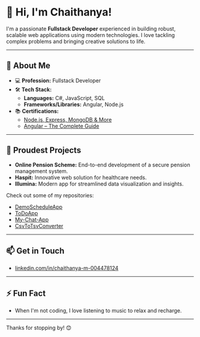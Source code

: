 # 👋 Hi, I'm Chaithanya! 

I'm a passionate **Fullstack Developer** experienced in building robust, scalable web applications using modern technologies. I love tackling complex problems and bringing creative solutions to life.

---

## 🚀 About Me

- 💻 **Profession:** Fullstack Developer  
- 🛠️ **Tech Stack:**  
  - **Languages:** C#, JavaScript, SQL  
  - **Frameworks/Libraries:** Angular, Node.js  
- 📚 **Certifications:**  
  - [Node.js, Express, MongoDB & More](https://www.udemy.com/certificate/UC-979d0506-a21b-4862-b0b1-58ae7b395b8c/)  
  - [Angular – The Complete Guide](https://www.udemy.com/certificate/UC-7ae19780-2220-43f9-b588-3349a1d2517c/)  

---

## 🌟 Proudest Projects

- **Online Pension Scheme:** End-to-end development of a secure pension management system.
- **Haspit:** Innovative web solution for healthcare needs.
- **Illumina:** Modern app for streamlined data visualization and insights.

Check out some of my repositories:  
- [DemoScheduleApp](https://github.com/Chaithanya2403/DemoScheduleApp)  
- [ToDoApp](https://github.com/Chaithanya2403/ToDoApp)  
- [My-Chat-App](https://github.com/Chaithanya2403/My-Chat-App)  
- [CsvToTsvConverter](https://github.com/Chaithanya2403/CsvToTsvConverter)  

---

## 📫 Get in Touch

- [linkedin.com/in/chaithanya-m-004478124](linkedin.com/in/chaithanya-m-004478124)

---

## ⚡ Fun Fact
- When I'm not coding, I love listening to music to relax and recharge.

---

Thanks for stopping by! 😊
